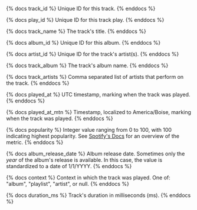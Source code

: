 {% docs track_id %}
Unique ID for this track.
{% enddocs %}

{% docs play_id %}
Unique ID for this track play.
{% enddocs %}

{% docs track_name %}
The track's title.
{% enddocs %}

{% docs album_id %}
Unique ID for this album.
{% enddocs %}

{% docs artist_id %}
Unique ID for the track's artist(s).
{% enddocs %}

{% docs track_album %}
The track's album name.
{% enddocs %}

{% docs track_artists %}
Comma separated list of artists that perform on the track.
{% enddocs %}

{% docs played_at %}
UTC timestamp, marking when the track was played.
{% enddocs %}

{% docs played_at_mtn %}
Timestamp, localized to America/Boise, marking when the track was played.
{% enddocs %}

{% docs popularity %}
Integer value ranging from 0 to 100, with 100 indicating highest popularity. See [Spotify's Docs](https://developer.spotify.com/documentation/web-api/reference/get-recently-played) for an overview of the metric.
{% enddocs %}

{% docs album_release_date %}
Album release date. Sometimes only the *year* of the album's release is available. In this case, the value is standardized to a date of 1/1/YYYY.
{% enddocs %}

{% docs context %}
Context in which the track was played. One of: "album", "playlist", "artist", or null.
{% enddocs %}

{% docs duration_ms %}
Track's duration in milliseconds (ms).
{% enddocs %}
